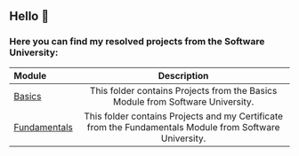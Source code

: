 ## Hello :wave:

### Here you can find my resolved projects from the     Software University:

| Module      | Description |
| :---        |    :----:   |
| [Basics](https://github.com/Runador/SoftUniBasicsFundamentals/tree/main/Basics)      | This folder contains Projects from the Basics Module from Software University. |
| [Fundamentals](https://github.com/Runador/SoftUniBasicsFundamentals/tree/main/Fundamentals)   | This folder contains Projects and my Certificate from the Fundamentals Module from Software University. |


